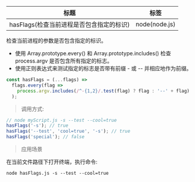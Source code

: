 | 标题                                     | 标签          |
| ---------------------------------------- | ------------- |
| hasFlags(检查当前进程是否包含指定的标识) | node(node.js) |

检查当前进程的参数是否包含指定的标识。

- 使用 Array.prototype.every() 和 Array.prototype.includes() 检查 process.argv 是否包含所有指定的标志。
- 使用正则表达式来测试指定的标志是否带有前缀 - 或 -- 并相应地作为前缀。

```js
const hasFlags = (...flags) =>
  flags.every(flag =>
    process.argv.includes(/^-{1,2}/.test(flag) ? flag : '--' + flag)
  );
```

> 调用方式:

```js
// node myScript.js -s --test --cool=true
hasFlags('-s'); // true
hasFlags('--test', 'cool=true', '-s'); // true
hasFlags('special'); // false
```

> 应用场景

<div class="code-editor" data-url="codes/node/demo/hasFlags.js" data-language="javascript"></div>

在当前文件路径下打开终端，执行命令:

```shell
node hasFlags.js -s --test --cool=true
```
